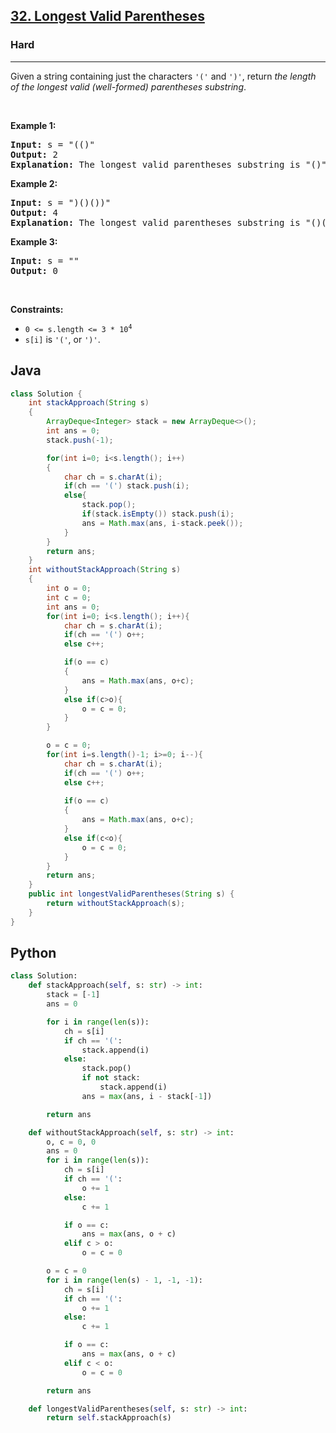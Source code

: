 <h2><a href="https://leetcode.com/problems/longest-valid-parentheses/">32. Longest Valid Parentheses</a></h2><h3>Hard</h3><hr><p>Given a string containing just the characters <code>&#39;(&#39;</code> and <code>&#39;)&#39;</code>, return <em>the length of the longest valid (well-formed) parentheses </em><span data-keyword="substring-nonempty"><em>substring</em></span>.</p>

<p>&nbsp;</p>
<p><strong class="example">Example 1:</strong></p>

<pre>
<strong>Input:</strong> s = &quot;(()&quot;
<strong>Output:</strong> 2
<strong>Explanation:</strong> The longest valid parentheses substring is &quot;()&quot;.
</pre>

<p><strong class="example">Example 2:</strong></p>

<pre>
<strong>Input:</strong> s = &quot;)()())&quot;
<strong>Output:</strong> 4
<strong>Explanation:</strong> The longest valid parentheses substring is &quot;()()&quot;.
</pre>

<p><strong class="example">Example 3:</strong></p>

<pre>
<strong>Input:</strong> s = &quot;&quot;
<strong>Output:</strong> 0
</pre>

<p>&nbsp;</p>
<p><strong>Constraints:</strong></p>

<ul>
	<li><code>0 &lt;= s.length &lt;= 3 * 10<sup>4</sup></code></li>
	<li><code>s[i]</code> is <code>&#39;(&#39;</code>, or <code>&#39;)&#39;</code>.</li>
</ul>

## Java
```java
class Solution {
    int stackApproach(String s)
    {
        ArrayDeque<Integer> stack = new ArrayDeque<>();
        int ans = 0;
        stack.push(-1);

        for(int i=0; i<s.length(); i++)
        {
            char ch = s.charAt(i);
            if(ch == '(') stack.push(i);
            else{
                stack.pop();
                if(stack.isEmpty()) stack.push(i);
                ans = Math.max(ans, i-stack.peek());
            }
        }
        return ans;
    }
    int withoutStackApproach(String s)
    {
        int o = 0;
        int c = 0;
        int ans = 0;
        for(int i=0; i<s.length(); i++){
            char ch = s.charAt(i);
            if(ch == '(') o++;
            else c++;

            if(o == c)
            {
                ans = Math.max(ans, o+c);
            }
            else if(c>o){
                o = c = 0;
            }
        }

        o = c = 0;
        for(int i=s.length()-1; i>=0; i--){
            char ch = s.charAt(i);
            if(ch == '(') o++;
            else c++;
            
            if(o == c)
            {
                ans = Math.max(ans, o+c);
            }
            else if(c<o){
                o = c = 0;
            }
        }
        return ans;
    }
    public int longestValidParentheses(String s) {
        return withoutStackApproach(s);
    }
}
```

## Python
```python
class Solution:
    def stackApproach(self, s: str) -> int:
        stack = [-1]
        ans = 0

        for i in range(len(s)):
            ch = s[i]
            if ch == '(':
                stack.append(i)
            else:
                stack.pop()
                if not stack:
                    stack.append(i)
                ans = max(ans, i - stack[-1])

        return ans

    def withoutStackApproach(self, s: str) -> int:
        o, c = 0, 0
        ans = 0
        for i in range(len(s)):
            ch = s[i]
            if ch == '(':
                o += 1
            else:
                c += 1

            if o == c:
                ans = max(ans, o + c)
            elif c > o:
                o = c = 0

        o = c = 0
        for i in range(len(s) - 1, -1, -1):
            ch = s[i]
            if ch == '(':
                o += 1
            else:
                c += 1

            if o == c:
                ans = max(ans, o + c)
            elif c < o:
                o = c = 0

        return ans

    def longestValidParentheses(self, s: str) -> int:
        return self.stackApproach(s)
```
